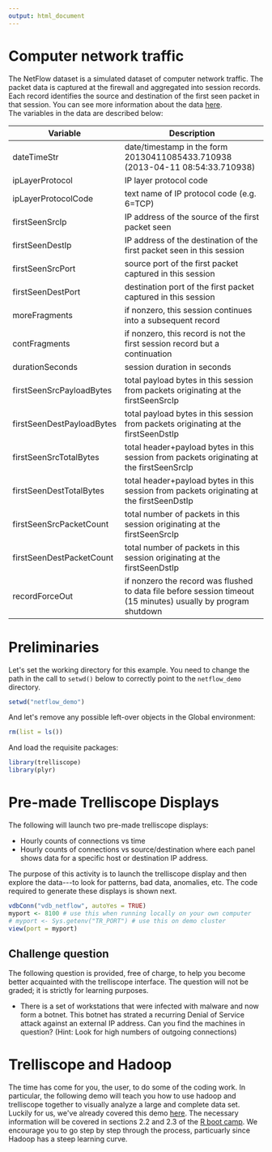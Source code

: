 ```yaml
---
output: html_document
---
```

# Computer network traffic 

The NetFlow dataset is a simulated dataset of computer network traffic. 
The packet data is captured at the firewall and aggregated into session
records. Each record identifies the source and destination of the first 
seen packet in that session. You can see more information about the data 
[here](http://hcil2.cs.umd.edu/newvarepository/VAST%20Challenge%202013/challenges/MC3%20-%20Big%20Marketing/).  
The variables in the data are described below:

Variable | Description
---------|-----------------
dateTimeStr | date/timestamp in the form 20130411085433.710938 (2013-04-11 08:54:33.710938)
ipLayerProtocol | IP layer protocol code
ipLayerProtocolCode | text name of IP protocol code (e.g. 6=TCP)
firstSeenSrcIp | IP address of the source of the first packet seen
firstSeenDestIp | IP address of the destination of the first packet seen in this session
firstSeenSrcPort | source port of the first packet captured in this session
firstSeenDestPort | destination port of the first packet captured in this session
moreFragments | if nonzero, this session continues into a subsequent record
contFragments | if nonzero, this record is not the first session record but a continuation
durationSeconds | session duration in seconds
firstSeenSrcPayloadBytes | total payload bytes in this session from packets originating at the firstSeenSrcIp
firstSeenDestPayloadBytes | total payload bytes in this session from packets originating at the firstSeenDstIp
firstSeenSrcTotalBytes | total header+payload bytes in this session from packets originating at the firstSeenSrcIp
firstSeenDestTotalBytes | total header+payload bytes in this session from packets originating at the firstSeenDstIp
firstSeenSrcPacketCount | total number of packets in this session originating at the firstSeenSrcIp
firstSeenDestPacketCount | total number of packets in this session originating at the firstSeenDstIp
recordForceOut | if nonzero the record was flushed to data file before session timeout (15 minutes) usually by program shutdown

# Preliminaries 

Let's set the working directory for this example. You need to change the path in the call to `setwd()` below to correctly point to the `netflow_demo` directory.


```r
setwd("netflow_demo")
```

And let's remove any possible left-over objects in the Global environment:

```r
rm(list = ls())
```

And load the requisite packages:

```r
library(trelliscope)
library(plyr)
```

# Pre-made Trelliscope Displays 

The following will launch two pre-made trelliscope displays:
- Hourly counts of connections vs time 
- Hourly counts of connections vs source/destination
where each panel shows data for a specific host or destination IP address. 

The purpose of this activity is to launch the trelliscope display and then explore the data---to look for patterns, bad data, anomalies, etc. The code required to generate these displays is shown next.


```r
vdbConn("vdb_netflow", autoYes = TRUE)
myport <- 8100 # use this when running locally on your own computer
# myport <- Sys.getenv("TR_PORT") # use this on demo cluster
view(port = myport)
```

## Challenge question

The following question is provided, free of charge, to help you become better acquainted with the trelliscope interface. The question will not be graded; it is strictly for learning purposes. 

- There is a set of workstations that were infected with malware and now form a botnet. This botnet has strated a recurring Denial of Service attack against an external IP address. Can you find the machines in question? (Hint: Look for high numbers of outgoing connections)

# Trelliscope and Hadoop

The time has come for you, the user, to do some of the coding work. In particular, the following demo will teach you how to use hadoop and trelliscope together to visually analyze a large and complete data set. Luckily for us, we've already covered this demo [here](http://tessera.io/docs-r-intro-bootcamp/#activity-22-using-tessera-with-hadoop-to-analyze-large-data). The necessary information will be covered in sections 2.2 and 2.3 of the [R boot camp](http://tessera.io/docs-r-intro-bootcamp/). We encourage you to go step by step through the process, particuarly since Hadoop has a steep learning curve.   
